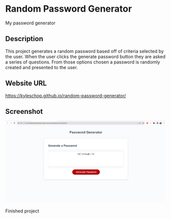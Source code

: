 # Random Password Generator
My password generator

## Description

This project generates a random password based off of criteria selected by the user. When the user clicks the generate password button they are asked a series of questions. From those options chosen a password is randomly created and presented to the user. 

## Website URL

https://kyleschop.github.io/random-password-generator/

## Screenshot

![alt text](Assets/random-password-generator.png)

Finished project